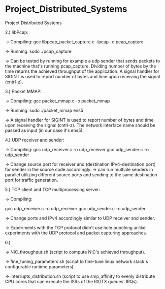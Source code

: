 # Project_Distributed_Systems
Project Distributed Systems


2.) libPcap:

-> Compiling: 
gcc libpcap_packet_capture.c -lpcap -o pcap_capture

-> Running:
sudo ./pcap_capture

-> Can be tested by running for example a udp sender that sends packets to the machine that's running pcap_capture. Dividing number of bytes by the time returns the achieved throughput of the application. A signal handler for SIGINT is used to report number of bytes and time upon receiving the signal (cntrl-z).


3.) Packet MMAP:

-> Compiling: 
gcc packet_mmap.c -o packet_mmap

-> Running:
sudo ./packet_mmap ens5

->  A signal handler for SIGINT is used to report number of bytes and time upon receiving the signal (cntrl-z). The network interface name should be passed as input (in our case it's ens5). 


4.) UDP receiver and sender:

-> Compiling:
gcc udp_receiver.c -o udp_receiver
gcc udp_sender.c -o udp_sender

-> Change source port for receiver and (destination IPv4-destination port) for sender in the source code accordingly. 
-> can run multiple senders in parallel utilizing different source ports and sending to the same destination port for traffic generation.

5.) TCP client and TCP multiprocessing server:

-> Compiling:

gcc udp_receiver.c -o udp_receiver
gcc udp_sender.c -o udp_sender

-> Change ports and IPv4 accordingly similar to UDP receiver and sender. 

-> Experiments with the TCP protocol didn't use hole punching unlike experiments with the UDP protocol and packet capturing approaches. 


6.) 

-> NIC_throughput.sh (script to compute NIC's achieved throughput).

-> fine_tuning_parameters.sh (script to fine-tune linux network stack's configurable runtime parameters).

-> interrupts_distribution.sh (script to use smp_affinity to evenly distribute CPU cores that can execute the ISRs of the RX/TX queues' IRQs).





